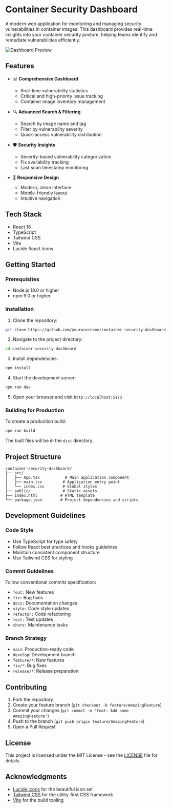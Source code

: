 # Container Security Dashboard

A modern web application for monitoring and managing security vulnerabilities in container images. This dashboard provides real-time insights into your container security posture, helping teams identify and remediate vulnerabilities efficiently.

![Dashboard Preview](https://images.unsplash.com/photo-1555949963-ff9fe0c870eb?auto=format&fit=crop&q=80&w=3270&ixlib=rb-4.0.3)

## Features

- 📊 **Comprehensive Dashboard**
  - Real-time vulnerability statistics
  - Critical and high-priority issue tracking
  - Container image inventory management

- 🔍 **Advanced Search & Filtering**
  - Search by image name and tag
  - Filter by vulnerability severity
  - Quick-access vulnerability distribution

- 🛡️ **Security Insights**
  - Severity-based vulnerability categorization
  - Fix availability tracking
  - Last scan timestamp monitoring

- 📱 **Responsive Design**
  - Modern, clean interface
  - Mobile-friendly layout
  - Intuitive navigation

## Tech Stack

- React 18
- TypeScript
- Tailwind CSS
- Vite
- Lucide React Icons

## Getting Started

### Prerequisites

- Node.js 18.0 or higher
- npm 9.0 or higher

### Installation

1. Clone the repository:
```bash
git clone https://github.com/yourusername/container-security-dashboard.git
```

2. Navigate to the project directory:
```bash
cd container-security-dashboard
```

3. Install dependencies:
```bash
npm install
```

4. Start the development server:
```bash
npm run dev
```

5. Open your browser and visit `http://localhost:5173`

### Building for Production

To create a production build:

```bash
npm run build
```

The built files will be in the `dist` directory.

## Project Structure

```
container-security-dashboard/
├── src/
│   ├── App.tsx           # Main application component
│   ├── main.tsx         # Application entry point
│   └── index.css        # Global styles
├── public/              # Static assets
├── index.html          # HTML template
└── package.json        # Project dependencies and scripts
```

## Development Guidelines

### Code Style

- Use TypeScript for type safety
- Follow React best practices and hooks guidelines
- Maintain consistent component structure
- Use Tailwind CSS for styling

### Commit Guidelines

Follow conventional commits specification:

- `feat:` New features
- `fix:` Bug fixes
- `docs:` Documentation changes
- `style:` Code style updates
- `refactor:` Code refactoring
- `test:` Test updates
- `chore:` Maintenance tasks

### Branch Strategy

- `main`: Production-ready code
- `develop`: Development branch
- `feature/*`: New features
- `fix/*`: Bug fixes
- `release/*`: Release preparation

## Contributing

1. Fork the repository
2. Create your feature branch (`git checkout -b feature/AmazingFeature`)
3. Commit your changes (`git commit -m 'feat: Add some AmazingFeature'`)
4. Push to the branch (`git push origin feature/AmazingFeature`)
5. Open a Pull Request

## License

This project is licensed under the MIT License - see the [LICENSE](LICENSE) file for details.

## Acknowledgments

- [Lucide Icons](https://lucide.dev/) for the beautiful icon set
- [Tailwind CSS](https://tailwindcss.com/) for the utility-first CSS framework
- [Vite](https://vitejs.dev/) for the build tooling
